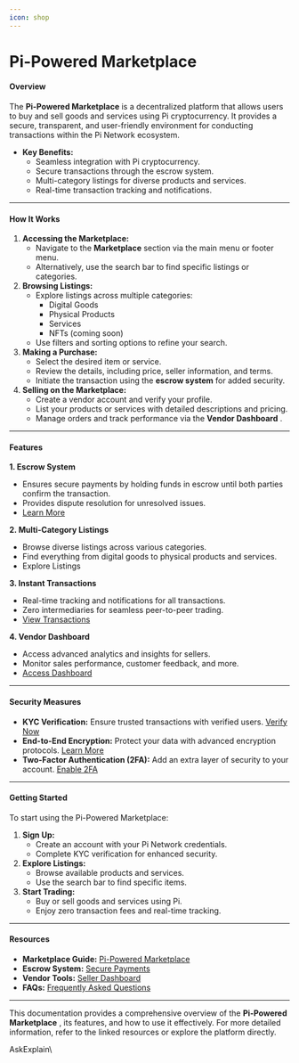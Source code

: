 ```yaml
---
icon: shop
---
```


# Pi-Powered Marketplace

#### **Overview**

The **Pi-Powered Marketplace** is a decentralized platform that allows users to buy and sell goods and services using Pi cryptocurrency. It provides a secure, transparent, and user-friendly environment for conducting transactions within the Pi Network ecosystem.

* **Key Benefits:**
  * Seamless integration with Pi cryptocurrency.
  * Secure transactions through the escrow system.
  * Multi-category listings for diverse products and services.
  * Real-time transaction tracking and notifications.

***

#### **How It Works**

1. **Accessing the Marketplace:**
   * Navigate to the **Marketplace** section via the main menu or footer menu.
   * Alternatively, use the search bar to find specific listings or categories.
2. **Browsing Listings:**
   * Explore listings across multiple categories:
     * Digital Goods
     * Physical Products
     * Services
     * NFTs (coming soon)
   * Use filters and sorting options to refine your search.
3. **Making a Purchase:**
   * Select the desired item or service.
   * Review the details, including price, seller information, and terms.
   * Initiate the transaction using the **escrow system** for added security.
4. **Selling on the Marketplace:**
   * Create a vendor account and verify your profile.
   * List your products or services with detailed descriptions and pricing.
   * Manage orders and track performance via the **Vendor Dashboard** .

***

#### **Features**

**1. Escrow System**

* Ensures secure payments by holding funds in escrow until both parties confirm the transaction.
* Provides dispute resolution for unresolved issues.
* [Learn More](decentralized-transactions/user-profiles-and-wallet/escrow-system/)

**2. Multi-Category Listings**

* Browse diverse listings across various categories.
* Find everything from digital goods to physical products and services.
* Explore Listings

**3. Instant Transactions**

* Real-time tracking and notifications for all transactions.
* Zero intermediaries for seamless peer-to-peer trading.
* [View Transactions](https://chat.qwen.ai/c/instant-transactions.html)

**4. Vendor Dashboard**

* Access advanced analytics and insights for sellers.
* Monitor sales performance, customer feedback, and more.
* [Access Dashboard](https://chat.qwen.ai/c/dashboardmonitoring.html)

***

#### **Security Measures**

* **KYC Verification:** Ensure trusted transactions with verified users. [Verify Now](https://chat.qwen.ai/c/kycverification.html)
* **End-to-End Encryption:** Protect your data with advanced encryption protocols. [Learn More](https://chat.qwen.ai/c/endtoendencryption.html)
* **Two-Factor Authentication (2FA):** Add an extra layer of security to your account. [Enable 2FA](https://chat.qwen.ai/c/twofactor.html)

***

#### **Getting Started**

To start using the Pi-Powered Marketplace:

1. **Sign Up:**
   * Create an account with your Pi Network credentials.
   * Complete KYC verification for enhanced security.
2. **Explore Listings:**
   * Browse available products and services.
   * Use the search bar to find specific items.
3. **Start Trading:**
   * Buy or sell goods and services using Pi.
   * Enjoy zero transaction fees and real-time tracking.

***

#### **Resources**

* **Marketplace Guide:** [Pi-Powered Marketplace](https://chat.qwen.ai/c/pi-powered-marketplace.html)
* **Escrow System:** [Secure Payments](https://chat.qwen.ai/c/escrow-system.html)
* **Vendor Tools:** [Seller Dashboard](https://chat.qwen.ai/c/dashboardmonitoring.html)
* **FAQs:** [Frequently Asked Questions](https://chat.qwen.ai/c/faq.html)

***

This documentation provides a comprehensive overview of the **Pi-Powered Marketplace** , its features, and how to use it effectively. For more detailed information, refer to the linked resources or explore the platform directly.

AskExplain\
